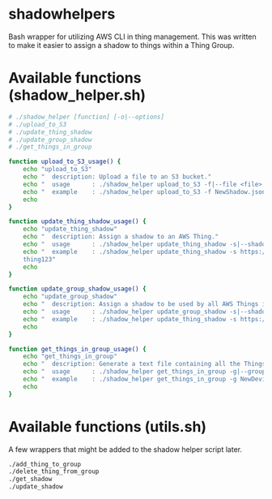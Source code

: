 # shadowhelpers
Bash wrapper for utilizing AWS CLI in thing management.
This was written to make it easier to assign a shadow to things within a Thing Group.
# Available functions (shadow_helper.sh)
``` Bash
# ./shadow_helper [function] [-o|--options]
# ./upload_to_S3
# ./update_thing_shadow
# ./update_group_shadow
# ./get_things_in_group

function upload_to_S3_usage() {
    echo "upload_to_S3"
    echo "  description: Upload a file to an S3 bucket."
    echo "  usage      : ./shadow_helper upload_to_S3 -f|--file <file> -b|--bucketname <S3bucketname>"
    echo "  example    : ./shadow_helper upload_to_S3 -f NewShadow.json -b ltem"
    echo
}

function update_thing_shadow_usage() {
    echo "update_thing_shadow"
    echo "  description: Assign a shadow to an AWS Thing."
    echo "  usage      : ./shadow_helper update_thing_shadow -s|--shadow <shadow> -t|--thing <AWS Thing>"
    echo "  example    : ./shadow_helper update_thing_shadow -s https://ltem.s3.amazonaws.com:443/NewShadow.json -t
    thing123"
    echo
}

function update_group_shadow_usage() {
    echo "update_group_shadow"
    echo "  description: Assign a shadow to be used by all AWS Things in a Group."
    echo "  usage      : ./shadow_helper update_group_shadow -s|--shadow <shadow> -g|--groupname <AWS Group Name>"
    echo "  example    : ./shadow_helper update_thing_shadow -s https://ltem.s3.amazonaws.com:443/NewShadow.json -g NewDeviceGroup"
    echo
}

function get_things_in_group_usage() {
    echo "get_things_in_group"
    echo "  description: Generate a text file containing all the Things in a Group."
    echo "  usage      : ./shadow_helper get_things_in_group -g|--group <AWS Group> -o|--output <Output File>"
    echo "  example    : ./shadow_helper get_things_in_group -g NewDeviceGroup -o NewDeviceThings.txt"
    echo
}
```
# Available functions (utils.sh)
A few wrappers that might be added to the shadow helper script later.
``` Bash
./add_thing_to_group
./delete_thing_from_group
./get_shadow
./update_shadow
```
